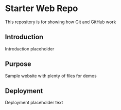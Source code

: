 # Starter Web Repo

This repository is for showing how Git and GitHub work

## Introduction 

Introduction placeholder

## Purpose

Sample website with plenty of files for demos

## Deployment 

Deployment placeholder text
